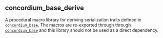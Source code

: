 ## concordium_base_derive

A procedural macro library for deriving serialization traits defined in
[`concordium_base`](https://crates.io/crates/concordium_base). The macros are
re-exported through through
[`concordium_base`](https://crates.io/crates/concordium_base) and this library
should not be used as a direct dependency.
